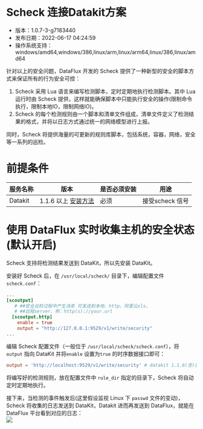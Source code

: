 # Scheck 连接Datakit方案

- 版本：1.0.7-3-g7183440
- 发布日期：2022-06-17 04:24:59
- 操作系统支持：windows/amd64,windows/386,linux/arm,linux/arm64,linux/386,linux/amd64


针对以上的安全问题，DataFlux 开发的 Scheck 提供了一种新型的安全的脚本方式来保证所有的行为安全可控： 
1. Scheck 采用 Lua 语言来编写检测脚本，定时定期地执行检测脚本。其中 Lua 运行时由 Scheck 提供，这样就能确保脚本中只能执行安全的操作(限制命令执行，限制本地IO，限制网络IO)。  
2. Scheck 的每个检测规则由一个脚本和清单文件组成，清单文件定义了检测结果的格式，并将以日志方式通过统一的网络模型进行上报。  

同时，Scheck 将提供海量的可更新的规则库脚本，包括系统，容器，网络，安全等一系列的巡检。

# 前提条件

| 服务名称 | 版本                                                         | 是否必须安装 | 用途            |
| -------- | ------------------------------------------------------------ | ------------ | --------------- |
| Datakit  | 1.1.6 以上 [安装方法](../datakit/datakit-install.md) | 必须         | 接受scheck 信号 |

# 使用 DataFlux 实时收集主机的安全状态(默认开启)
Scheck 支持将检测结果发送到 DataKit，所以先安装 DataKit。  

安装好 Scheck 后，在 `/usr/local/scheck/` 目录下，编辑配置文件 `scheck.conf`：

```toml
...
[scoutput]
   # ##安全巡检过程中产生消息 可发送到本地、http、阿里云sls。
   # ##远程server，例：http(s)://your.url
  [scoutput.http]
    enable = true
    output = "http://127.0.0.1:9529/v1/write/security"
...

```
编辑 Scheck 配置文件（一般位于 `/usr/local/scheck/scheck.conf`），将 `output` 指向 DataKit 并将`enable` 设置为`true` 的时序数据接口即可：

```toml
output = 'http://localhost:9529/v1/write/security' # datakit 1.1.6(含)以上版本才支持
```

将编写好的检测规则，放在配置文件中 `rule_dir` 指定的目录下，Scheck 将自动定时定期地执行。 

接下来，当检测的事件触发后(这里假设监视 Linux 下 `passwd` 文件的变动)，Scheck 将收集的日志发送到 DataKit，Datakit 进而再发送到 DataFlux，就能在 DataFlux 平台看到对应的日志：  
![](https://security-checker-prod.oss-cn-hangzhou.aliyuncs.com/img/security-checker_a.png)
